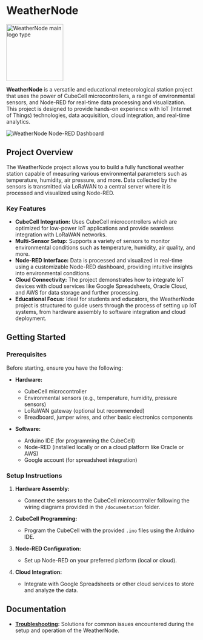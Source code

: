 # WeatherNode

<img src="https://github.com/phiflip/WeatherNode/blob/main/illustrations/logo_icon.png" width="150" alt="WeatherNode main logo type">

**WeatherNode** is a versatile and educational meteorological station project that uses the power of CubeCell microcontrollers, a range of environmental sensors, and Node-RED for real-time data processing and visualization. This project is designed to provide hands-on experience with IoT (Internet of Things) technologies, data acquisition, cloud integration, and real-time analytics.

<img src="https://github.com/phiflip/WeatherNode/blob/main/illustrations/NodeRed_Dashboard.PNG" alt="WeatherNode Node-RED Dashboard">

## Project Overview

The WeatherNode project allows you to build a fully functional weather station capable of measuring various environmental parameters such as temperature, humidity, air pressure, and more. Data collected by the sensors is transmitted via LoRaWAN to a central server where it is processed and visualized using Node-RED.

### Key Features

- **CubeCell Integration:** Uses CubeCell microcontrollers which are optimized for low-power IoT applications and provide seamless integration with LoRaWAN networks.
- **Multi-Sensor Setup:** Supports a variety of sensors to monitor environmental conditions such as temperature, humidity, air quality, and more.
- **Node-RED Interface:** Data is processed and visualized in real-time using a customizable Node-RED dashboard, providing intuitive insights into environmental conditions.
- **Cloud Connectivity:** The project demonstrates how to integrate IoT devices with cloud services like Google Spreadsheets, Oracle Cloud, and AWS for data storage and further processing.
- **Educational Focus:** Ideal for students and educators, the WeatherNode project is structured to guide users through the process of setting up IoT systems, from hardware assembly to software integration and cloud deployment.

## Getting Started

### Prerequisites

Before starting, ensure you have the following:

- **Hardware:**
  - CubeCell microcontroller
  - Environmental sensors (e.g., temperature, humidity, pressure sensors)
  - LoRaWAN gateway (optional but recommended)
  - Breadboard, jumper wires, and other basic electronics components

- **Software:**
  - Arduino IDE (for programming the CubeCell)
  - Node-RED (installed locally or on a cloud platform like Oracle or AWS)
  - Google account (for spreadsheet integration)
 
### Setup Instructions

1. **Hardware Assembly:**
   - Connect the sensors to the CubeCell microcontroller following the wiring diagrams provided in the `/documentation` folder.

2. **CubeCell Programming:**
   - Program the CubeCell with the provided `.ino` files using the Arduino IDE.

3. **Node-RED Configuration:**
   - Set up Node-RED on your preferred platform (local or cloud).

4. **Cloud Integration:**
   - Integrate with Google Spreadsheets or other cloud services to store and analyze the data.


## Documentation

- **[Troubleshooting](./troubleshoot/README.md):** Solutions for common issues encountered during the setup and operation of the WeatherNode.



